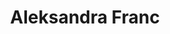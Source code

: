 ---
SICRIS: null
draft: false
fixName: aleksandra_franc
lab: Laboratory for Mathematical Methods in Computer and Information Science
labPos: Laboratory Member
location: R3.26 - Laboratorij LMMRI
mailInfo: aleksandra.franc@fri.uni-lj.si
officeHours: null
profName: Assist. Aleksandra Franc, PhD
profTitle: Assistant
telephoneInfo: null
title: Aleksandra Franc
---